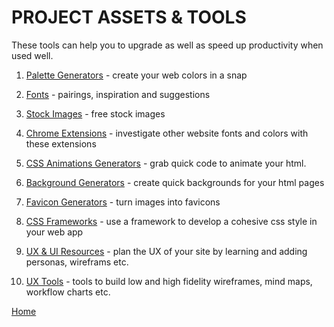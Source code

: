 # PROJECT ASSETS & TOOLS

These tools can help you to upgrade as well as speed up productivity when used well.

1. [Palette Generators](palette-generators.md) - create your web colors in a snap

1. [Fonts](fonts.md) - pairings, inspiration and suggestions

1. [Stock Images](images.md) - free stock images

1. [Chrome Extensions](chrome-extensions.md) - investigate other website fonts and colors with these extensions

1. [CSS Animations Generators](css-animations.md) - grab quick code to animate your html.

1. [Background Generators](background-generators.md) - create quick backgrounds for your html pages

1. [Favicon Generators](favicon-generators.md) - turn images into favicons

1. [CSS Frameworks](css-frameworks.md) - use a framework to develop a cohesive css style in your web app

1. [UX & UI Resources](../user-experience.md) - plan the UX of your site by learning and adding personas, wireframs etc.

1. [UX Tools](../ux-tools.md) - tools to build low and high fidelity wireframes, mind maps, workflow charts etc.

[Home](../README.md)
